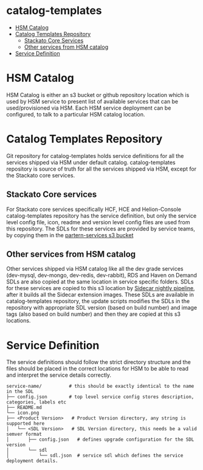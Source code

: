 # catalog-templates

<!-- TOC depthFrom:1 depthTo:6 withLinks:1 updateOnSave:1 orderedList:0 -->

- [HSM Catalog](#hsm-catalog)
- [Catalog Templates Repository](#catalog-templates-repository)
  - [Stackato Core Services](#stackato-core-services)
  - [Other services from HSM catalog](#other-services-from-hsm-catalog)
- [Service Definition](#service-definition)

# HSM Catalog
HSM Catalog is either an s3 bucket or github repository location which is used by HSM service to present list of available services that can be used/provisioned via HSM. Each HSM service deployment can be configured, to talk to a particular HSM catalog location.

# Catalog Templates Repository
Git repository for catalog-templates holds service definitions for all the services shipped via HSM under default catalog. catalog-templates repository is source of truth for all the services shipped via HSM, except for the Stackato core services.

## Stackato Core services
For Stackato core services specifically HCF, HCE and Helion-Console catalog-templates repository has the service definition, but only the service level config file, icon, readme and version level config files are used from this repository. The SDLs for these services are provided by service teams, by copying them in the [partern-services s3 bucket](s3://helion-service-manager/partner-service)

## Other services from HSM catalog
Other services shipped via HSM catalog like all the dev grade services (dev-mysql, dev-mongo, dev-redis, dev-rabbit), RDS and Haven on Demand SDLs are also copied at the same location in service specific folders. SDLs for these services are copied to this s3 location by [Sidecar nightly pipeline](https://concourse.helion.lol/pipelines/hsm-nightly?groups=Sidecar), after it builds all the Sidecar extension images. These SDLs are available in catalog-templates repository, the update scripts modifies the SDLs in the repository with appropriate SDL version (based on build number) and image tags (also based on build number) and then they are copied at this s3 locations.


# Service Definition
The service definitions should follow the strict directory structure and the files should be placed in the correct locations for HSM to be able to read and interpret the service details correctly.
```
service-name/          # this should be exactly identical to the name in the SDL
├── config.json        # top level service config stores description, categories, labels etc
├── README.md
└── icon.png
├── <Product Version>   # Product Version directory, any string is supported here
│   └── <SDL Version>   # SDL Version directory, this needs be a valid semver format
│       ├── config.json   # defines upgrade configuration for the SDL version
│       └── sdl
│           └── sdl.json  # service sdl which defines the service deployment details.
```
